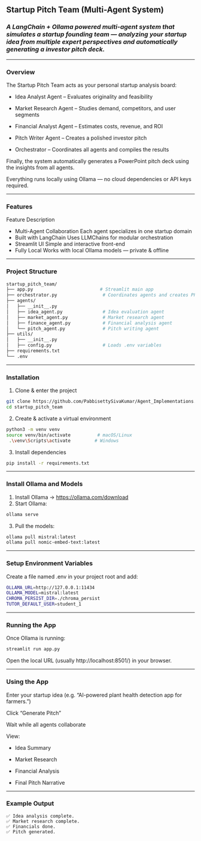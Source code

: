 ## Startup Pitch Team (Multi-Agent System)

### ***A LangChain + Ollama powered multi-agent system that simulates a startup founding team — analyzing your startup idea from multiple expert perspectives and automatically generating a investor pitch deck.***
---
### Overview

The Startup Pitch Team acts as your personal startup analysis board:

- Idea Analyst Agent – Evaluates originality and feasibility

- Market Research Agent – Studies demand, competitors, and user segments

- Financial Analyst Agent – Estimates costs, revenue, and ROI

- Pitch Writer Agent – Creates a polished investor pitch

- Orchestrator – Coordinates all agents and compiles the results

Finally, the system automatically generates a PowerPoint pitch deck using the insights from all agents.

Everything runs locally using Ollama — no cloud dependencies or API keys required.

---

### Features
Feature	Description
- Multi-Agent Collaboration	Each agent specializes in one startup domain
- Built with LangChain	Uses LLMChains for modular orchestration
- Streamlit UI	Simple and interactive front-end
- Fully Local	Works with local Ollama models — private & offline

---

### Project Structure

```bash
startup_pitch_team/
├── app.py                         # Streamlit main app
├── orchestrator.py                 # Coordinates agents and creates PPT
├── agents/
│   ├── __init__.py
│   ├── idea_agent.py               # Idea evaluation agent
│   ├── market_agent.py             # Market research agent
│   ├── finance_agent.py            # Financial analysis agent
│   └── pitch_agent.py              # Pitch writing agent
├── utils/
│   ├── __init__.py
│   ├── config.py                   # Loads .env variables
├── requirements.txt
└── .env
```
---
### Installation
1. Clone & enter the project
```bash
git clone https://github.com/PabbisettySivaKumar/Agent_Implementations.git
cd startup_pitch_team
```
2. Create & activate a virtual environment

```bash
python3 -m venv venv
source venv/bin/activate          # macOS/Linux
 .\venv\Scripts\activate         # Windows
```
3. Install dependencies

```bash
pip install -r requirements.txt
```
---
### Install Ollama and Models
1. Install Ollama → https://ollama.com/download
2. Start Ollama:
```bash
ollama serve
```
3. Pull the models:
```bash
ollama pull mistral:latest
ollama pull nomic-embed-text:latest
```
---
### Setup Environment Variables
Create a file named .env in your project root and add:
```bash
OLLAMA_URL=http://127.0.0.1:11434
OLLAMA_MODEL=mistral:latest
CHROMA_PERSIST_DIR=./chroma_persist
TUTOR_DEFAULT_USER=student_1
```
---
### Running the App
Once Ollama is running:
```bash
streamlit run app.py
```
Open the local URL (usually http://localhost:8501/) in your browser.

---
### Using the App

Enter your startup idea (e.g. “AI-powered plant health detection app for farmers.”)

Click “Generate Pitch”

Wait while all agents collaborate

View:

- Idea Summary

- Market Research

- Financial Analysis

- Final Pitch Narrative

---
### Example Output

```pgsql
✅ Idea analysis complete.
✅ Market research complete.
✅ Financials done.
✅ Pitch generated.
```
